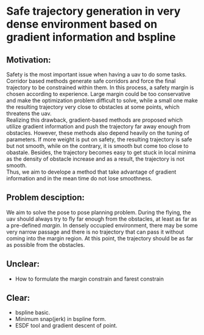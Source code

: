 # Safe trajectory generation in very dense environment based on gradient information and bspline

## Motivation:
Safety is the most important issue when having a uav to do some tasks. 
Corridor based methods generate safe corridors and force the final trajectory to be constrained within them. In this process, a safety margin is chosen according to experience. Large margin could be too conservative and make the optimization problem difficult to solve, while a small one make the resulting trajectory very close to obstacles at some points, which threatens the uav.   
Realizing this drawback, gradient-based methods are proposed which utilize gradient information and push the trajectory far away enough from obstacles. However, these methods also depend heavily on the tuning of parameters. If more weight is put on safety, the resulting trajectory is safe but not smooth, while on the contrary, it is smooth but come too close to obastale. Besides, the trajectory becomes easy to get stuck in local minima as the density of obstacle increase and as a result, the trajectory is not smooth.                       
Thus, we aim to develope a method that take advantage of gradient information and in the mean time do not lose smoothness.

## Problem desciption:
We aim to solve the pose to pose planning problem. During the flying, the uav should always try to fly far enough from the obstacles, at least as far as a pre-defined *margin*. In densely occupied environment, there may be some very narrow passage and there is no trajectory that can pass it without coming into the margin region. At this point, the trajectory should be as far as possible from the obstacles.

## Unclear:
* How to formulate the margin constrain and farest constrain

## Clear:
* bspline basic.
* Minimum snap(jerk) in bspline form.
* ESDF tool and gradient descent of point.
